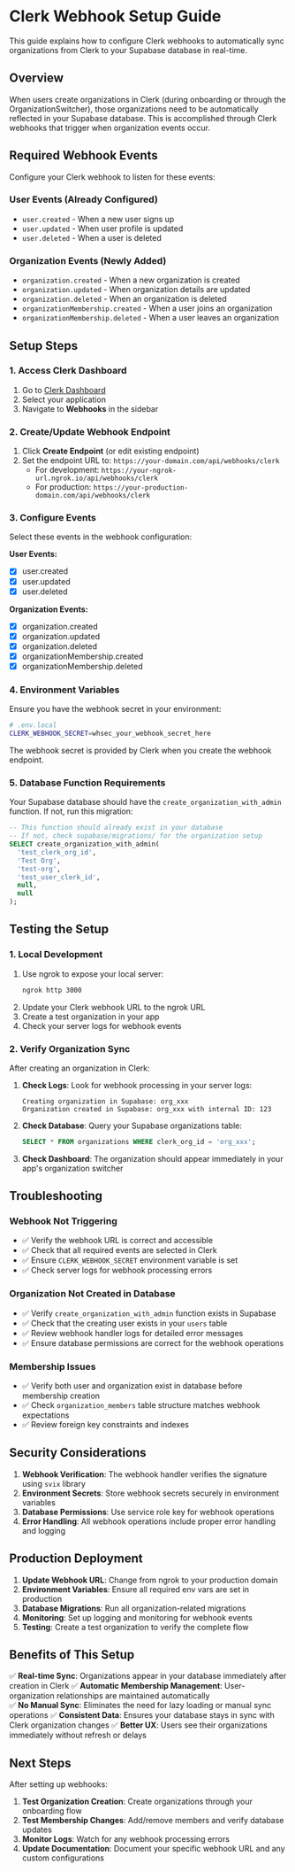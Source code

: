 # Clerk Webhook Setup Guide

This guide explains how to configure Clerk webhooks to automatically sync organizations from Clerk to your Supabase database in real-time.

## Overview

When users create organizations in Clerk (during onboarding or through the OrganizationSwitcher), those organizations need to be automatically reflected in your Supabase database. This is accomplished through Clerk webhooks that trigger when organization events occur.

## Required Webhook Events

Configure your Clerk webhook to listen for these events:

### User Events (Already Configured)
- `user.created` - When a new user signs up
- `user.updated` - When user profile is updated  
- `user.deleted` - When a user is deleted

### Organization Events (Newly Added)
- `organization.created` - When a new organization is created
- `organization.updated` - When organization details are updated
- `organization.deleted` - When an organization is deleted
- `organizationMembership.created` - When a user joins an organization
- `organizationMembership.deleted` - When a user leaves an organization

## Setup Steps

### 1. Access Clerk Dashboard
1. Go to [Clerk Dashboard](https://dashboard.clerk.com/)
2. Select your application
3. Navigate to **Webhooks** in the sidebar

### 2. Create/Update Webhook Endpoint
1. Click **Create Endpoint** (or edit existing endpoint)
2. Set the endpoint URL to: `https://your-domain.com/api/webhooks/clerk`
   - For development: `https://your-ngrok-url.ngrok.io/api/webhooks/clerk`
   - For production: `https://your-production-domain.com/api/webhooks/clerk`

### 3. Configure Events
Select these events in the webhook configuration:

**User Events:**
- [x] user.created
- [x] user.updated  
- [x] user.deleted

**Organization Events:**
- [x] organization.created
- [x] organization.updated
- [x] organization.deleted
- [x] organizationMembership.created
- [x] organizationMembership.deleted

### 4. Environment Variables

Ensure you have the webhook secret in your environment:

```bash
# .env.local
CLERK_WEBHOOK_SECRET=whsec_your_webhook_secret_here
```

The webhook secret is provided by Clerk when you create the webhook endpoint.

### 5. Database Function Requirements

Your Supabase database should have the `create_organization_with_admin` function. If not, run this migration:

```sql
-- This function should already exist in your database
-- If not, check supabase/migrations/ for the organization setup
SELECT create_organization_with_admin(
  'test_clerk_org_id',
  'Test Org',
  'test-org', 
  'test_user_clerk_id',
  null,
  null
);
```

## Testing the Setup

### 1. Local Development
1. Use ngrok to expose your local server:
   ```bash
   ngrok http 3000
   ```
2. Update your Clerk webhook URL to the ngrok URL
3. Create a test organization in your app
4. Check your server logs for webhook events

### 2. Verify Organization Sync
After creating an organization in Clerk:

1. **Check Logs**: Look for webhook processing in your server logs:
   ```
   Creating organization in Supabase: org_xxx
   Organization created in Supabase: org_xxx with internal ID: 123
   ```

2. **Check Database**: Query your Supabase organizations table:
   ```sql
   SELECT * FROM organizations WHERE clerk_org_id = 'org_xxx';
   ```

3. **Check Dashboard**: The organization should appear immediately in your app's organization switcher

## Troubleshooting

### Webhook Not Triggering
- ✅ Verify the webhook URL is correct and accessible
- ✅ Check that all required events are selected in Clerk
- ✅ Ensure `CLERK_WEBHOOK_SECRET` environment variable is set
- ✅ Check server logs for webhook processing errors

### Organization Not Created in Database
- ✅ Verify `create_organization_with_admin` function exists in Supabase
- ✅ Check that the creating user exists in your `users` table
- ✅ Review webhook handler logs for detailed error messages
- ✅ Ensure database permissions are correct for the webhook operations

### Membership Issues
- ✅ Verify both user and organization exist in database before membership creation
- ✅ Check `organization_members` table structure matches webhook expectations
- ✅ Review foreign key constraints and indexes

## Security Considerations

1. **Webhook Verification**: The webhook handler verifies the signature using `svix` library
2. **Environment Secrets**: Store webhook secrets securely in environment variables
3. **Database Permissions**: Use service role key for webhook operations
4. **Error Handling**: All webhook operations include proper error handling and logging

## Production Deployment

1. **Update Webhook URL**: Change from ngrok to your production domain
2. **Environment Variables**: Ensure all required env vars are set in production
3. **Database Migrations**: Run all organization-related migrations
4. **Monitoring**: Set up logging and monitoring for webhook events
5. **Testing**: Create a test organization to verify the complete flow

## Benefits of This Setup

✅ **Real-time Sync**: Organizations appear in your database immediately after creation in Clerk
✅ **Automatic Membership Management**: User-organization relationships are maintained automatically  
✅ **No Manual Sync**: Eliminates the need for lazy loading or manual sync operations
✅ **Consistent Data**: Ensures your database stays in sync with Clerk organization changes
✅ **Better UX**: Users see their organizations immediately without refresh or delays

## Next Steps

After setting up webhooks:

1. **Test Organization Creation**: Create organizations through your onboarding flow
2. **Test Membership Changes**: Add/remove members and verify database updates
3. **Monitor Logs**: Watch for any webhook processing errors
4. **Update Documentation**: Document your specific webhook URL and any custom configurations 